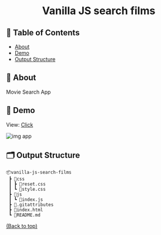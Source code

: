 <h1 align="center">Vanilla JS search films</h3>

## 📝 Table of Contents

- [About](#about)
- [Demo](#demo)
- [Output Structure](#output-structure)

## 📖 About <a name = "about"></a>

Movie Search App

## 🎥 Demo <a name = "demo"></a>

View: [Click](https://vanilla-js-search-films.netlify.app/)

![img app](http://test-developer.ru/preview/search-movies.png)

## 🗂 Output Structure <a name = "output-structure"></a>

```shell
📦vanilla-js-search-films
 ┣ 📂css
 ┃ ┣ 📜reset.css
 ┃ ┗ 📜style.css
 ┣ 📂js
 ┃ ┗ 📜index.js
 ┣ 📜.gitattributes
 ┣ 📜index.html
 ┗ 📜README.md
```

[(Back to top)](#table-of-contents)
